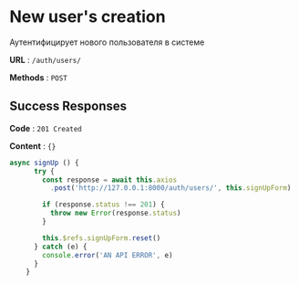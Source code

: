 # New user's creation

Аутентифицирует нового пользователя в системе

**URL** : `/auth/users/`

**Methods** : `POST`

## Success Responses

**Code** : `201 Created`

**Content** : `{}`

```javascript
async signUp () {
      try {
        const response = await this.axios
          .post('http://127.0.0.1:8000/auth/users/', this.signUpForm)

        if (response.status !== 201) {
          throw new Error(response.status)
        }

        this.$refs.signUpForm.reset()
      } catch (e) {
        console.error('AN API ERROR', e)
      }
    }
```